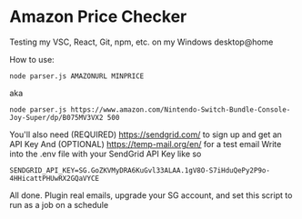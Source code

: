 # Amazon Price Checker
Testing my VSC, React, Git, npm, etc. on my Windows desktop@home

How to use:

    node parser.js AMAZONURL MINPRICE

aka

    node parser.js https://www.amazon.com/Nintendo-Switch-Bundle-Console-Joy-Super/dp/B075MV3VX2 500
    
You'll also need (REQUIRED) https://sendgrid.com/ to sign up and get an API Key
And (OPTIONAL) https://temp-mail.org/en/ for a test email
Write into the .env file with your SendGrid API Key like so

    SENDGRID_API_KEY=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
    
All done. Plugin real emails, upgrade your SG account, and set this script to run as a job on a schedule
